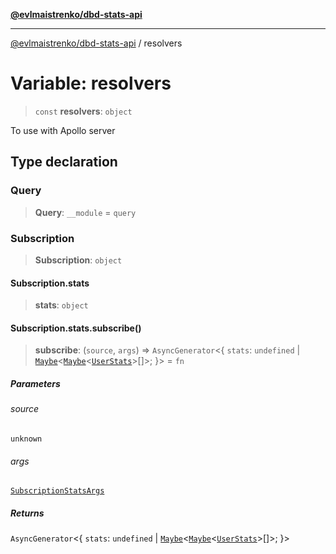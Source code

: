 [**@evlmaistrenko/dbd-stats-api**](../README.md)

---

[@evlmaistrenko/dbd-stats-api](../README.md) / resolvers

# Variable: resolvers

> `const` **resolvers**: `object`

To use with Apollo server

## Type declaration

### Query

> **Query**: `__module` = `query`

### Subscription

> **Subscription**: `object`

#### Subscription.stats

> **stats**: `object`

#### Subscription.stats.subscribe()

> **subscribe**: (`source`, `args`) => `AsyncGenerator`\<\{ `stats`: `undefined` \| [`Maybe`](../namespaces/types/type-aliases/Maybe.md)\<[`Maybe`](../namespaces/types/type-aliases/Maybe.md)\<[`UserStats`](../namespaces/types/type-aliases/UserStats.md)\>[]\>; \}\> = `fn`

##### Parameters

###### source

`unknown`

###### args

[`SubscriptionStatsArgs`](../namespaces/types/type-aliases/SubscriptionStatsArgs.md)

##### Returns

`AsyncGenerator`\<\{ `stats`: `undefined` \| [`Maybe`](../namespaces/types/type-aliases/Maybe.md)\<[`Maybe`](../namespaces/types/type-aliases/Maybe.md)\<[`UserStats`](../namespaces/types/type-aliases/UserStats.md)\>[]\>; \}\>
